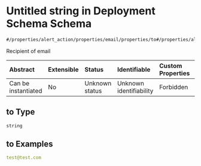 # Untitled string in Deployment Schema Schema

```txt
#/properties/alert_action/properties/email/properties/to#/properties/alert_action/properties/email/properties/to
```

Recipient of email

| Abstract            | Extensible | Status         | Identifiable            | Custom Properties | Additional Properties | Access Restrictions | Defined In                                                                       |
| :------------------ | :--------- | :------------- | :---------------------- | :---------------- | :-------------------- | :------------------ | :------------------------------------------------------------------------------- |
| Can be instantiated | No         | Unknown status | Unknown identifiability | Forbidden         | Allowed               | none                | [deployments.spec.json*](../../out/deployments.spec.json "open original schema") |

## to Type

`string`

## to Examples

```yaml
test@test.com

```
